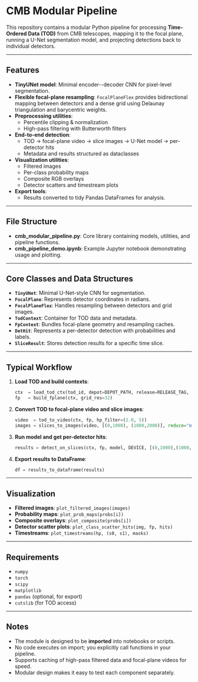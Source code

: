 # CMB Modular Pipeline

This repository contains a modular Python pipeline for processing
**Time-Ordered Data (TOD)** from CMB telescopes, mapping it to the focal
plane, running a U-Net segmentation model, and projecting detections
back to individual detectors.

------------------------------------------------------------------------

## Features

-   **TinyUNet model**: Minimal encoder--decoder CNN for pixel-level
    segmentation.
-   **Flexible focal-plane resampling**: `FocalPlaneFlex` provides
    bidirectional mapping between detectors and a dense grid using
    Delaunay triangulation and barycentric weights.
-   **Preprocessing utilities**:
    -   Percentile clipping & normalization
    -   High-pass filtering with Butterworth filters
-   **End-to-end detection**:
    -   TOD → focal-plane video → slice images → U-Net model →
        per-detector hits
    -   Metadata and results structured as dataclasses
-   **Visualization utilities**:
    -   Filtered images
    -   Per-class probability maps
    -   Composite RGB overlays
    -   Detector scatters and timestream plots
-   **Export tools**:
    -   Results converted to tidy Pandas DataFrames for analysis.

------------------------------------------------------------------------

## File Structure

-   **cmb_modular_pipeline.py**: Core library containing models,
    utilities, and pipeline functions.
-   **cmb_pipeline_demo.ipynb**: Example Jupyter notebook demonstrating
    usage and plotting.

------------------------------------------------------------------------

## Core Classes and Data Structures

-   **`TinyUNet`**: Minimal U-Net-style CNN for segmentation.
-   **`FocalPlane`**: Represents detector coordinates in radians.
-   **`FocalPlaneFlex`**: Handles resampling between detectors and grid
    images.
-   **`TodContext`**: Container for TOD data and metadata.
-   **`FpContext`**: Bundles focal-plane geometry and resampling caches.
-   **`DetHit`**: Represents a per-detector detection with probabilities
    and labels.
-   **`SliceResult`**: Stores detection results for a specific time
    slice.

------------------------------------------------------------------------

## Typical Workflow

1.  **Load TOD and build contexts**:

    ``` python
    ctx  = load_tod_ctx(tod_id, depot=DEPOT_PATH, release=RELEASE_TAG, band="f090", s_rate_hz=S_RATE_HZ)
    fp   = build_fplane(ctx, grid_res=32)
    ```

2.  **Convert TOD to focal-plane video and slice images**:

    ``` python
    video  = tod_to_video(ctx, fp, hp_filter=(2.0, 5))
    images = slices_to_images(video, [(0,1000), (1000,2000)], reduce="max")
    ```

3.  **Run model and get per-detector hits**:

    ``` python
    results = detect_on_slices(ctx, fp, model, DEVICE, [(0,1000),(1000,2000)], thr_per_class={"CR":0.5,"PS":0.5,"EL":0.5})
    ```

4.  **Export results to DataFrame**:

    ``` python
    df = results_to_dataframe(results)
    ```

------------------------------------------------------------------------

## Visualization

-   **Filtered images**: `plot_filtered_images(images)`
-   **Probability maps**: `plot_prob_maps(probs[i])`
-   **Composite overlays**: `plot_composite(probs[i])`
-   **Detector scatter plots**: `plot_class_scatter_hits(img, fp, hits)`
-   **Timestreams**: `plot_timestreams(hp, (s0, s1), masks)`

------------------------------------------------------------------------

## Requirements

-   `numpy`
-   `torch`
-   `scipy`
-   `matplotlib`
-   `pandas` (optional, for export)
-   `cutslib` (for TOD access)

------------------------------------------------------------------------

## Notes

-   The module is designed to be **imported** into notebooks or scripts.
-   No code executes on import; you explicitly call functions in your
    pipeline.
-   Supports caching of high-pass filtered data and focal-plane videos
    for speed.
-   Modular design makes it easy to test each component separately.
